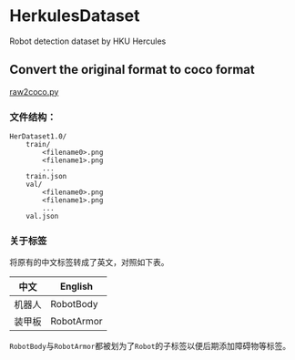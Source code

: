 # HerkulesDataset

Robot detection dataset by HKU Hercules

## Convert the original format to coco format

[raw2coco.py](https://github.com/HelloElwin/HerculesDataset/blob/main/raw2coco.py)

### 文件结构：
```
HerDataset1.0/
    train/
        <filename0>.png
        <filename1>.png
        ...
    train.json
    val/
        <filename0>.png
        <filename1>.png
        ...
    val.json
```

### 关于标签

将原有的中文标签转成了英文，对照如下表。

| 中文        | English     |
| ----------- | ----------- |
| 机器人      | RobotBody   |
| 装甲板      | RobotArmor  |

`RobotBody`与`RobotArmor`都被划为了`Robot`的子标签以便后期添加障碍物等标签。
